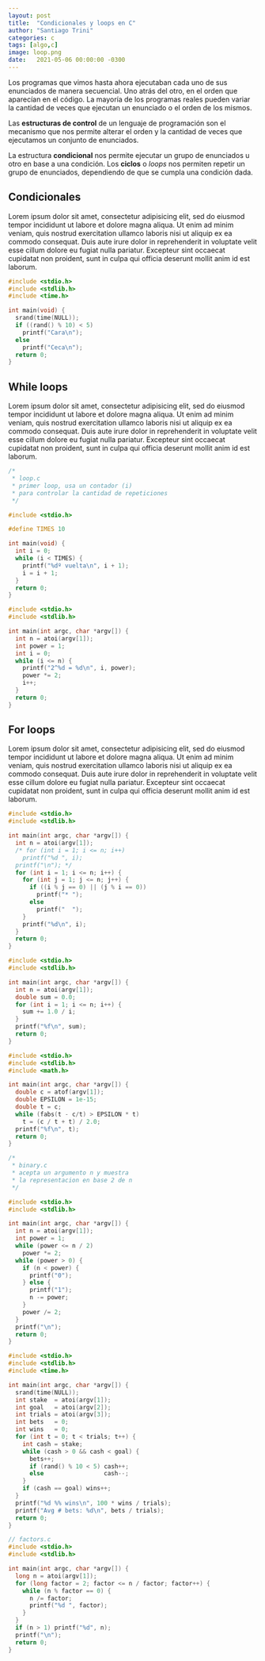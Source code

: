 ```yaml
---
layout: post
title:  "Condicionales y loops en C"
author: "Santiago Trini"
categories: c
tags: [algo,c]
image: loop.png
date:   2021-05-06 00:00:00 -0300
---
```


Los programas que vimos hasta ahora ejecutaban cada uno de sus enunciados de manera secuencial. Uno atrás del otro, en el orden que aparecían en el código. La mayoría de los programas reales pueden variar la cantidad de veces que ejecutan un enunciado o el orden de los mismos.

Las **estructuras de control** de un lenguaje de programación son el mecanismo que nos permite alterar el orden y la cantidad de veces que ejecutamos un conjunto de enunciados.

La estructura **condicional** nos permite ejecutar un grupo de enunciados u otro en base a una condición. Los **ciclos** o _loops_ nos permiten repetir un grupo de enunciados, dependiendo de que se cumpla una condición dada.  

## Condicionales

Lorem ipsum dolor sit amet, consectetur adipisicing elit, sed do eiusmod tempor incididunt ut labore et dolore magna aliqua. Ut enim ad minim veniam, quis nostrud exercitation ullamco laboris nisi ut aliquip ex ea commodo consequat. Duis aute irure dolor in reprehenderit in voluptate velit esse cillum dolore eu fugiat nulla pariatur. Excepteur sint occaecat cupidatat non proident, sunt in culpa qui officia deserunt mollit anim id est laborum.

```c
#include <stdio.h>
#include <stdlib.h>
#include <time.h>

int main(void) {
  srand(time(NULL));
  if ((rand() % 10) < 5)
    printf("Cara\n");
  else
    printf("Ceca\n");
  return 0;
}
```

## While loops

Lorem ipsum dolor sit amet, consectetur adipisicing elit, sed do eiusmod tempor incididunt ut labore et dolore magna aliqua. Ut enim ad minim veniam, quis nostrud exercitation ullamco laboris nisi ut aliquip ex ea commodo consequat. Duis aute irure dolor in reprehenderit in voluptate velit esse cillum dolore eu fugiat nulla pariatur. Excepteur sint occaecat cupidatat non proident, sunt in culpa qui officia deserunt mollit anim id est laborum.

```c
/*
 * loop.c
 * primer loop, usa un contador (i)
 * para controlar la cantidad de repeticiones
 */

#include <stdio.h>

#define TIMES 10

int main(void) {
  int i = 0;
  while (i < TIMES) {
    printf("%dº vuelta\n", i + 1);
    i = i + 1;
  }
  return 0;
}
```

```c
#include <stdio.h>
#include <stdlib.h>

int main(int argc, char *argv[]) {
  int n = atoi(argv[1]);
  int power = 1;
  int i = 0;
  while (i <= n) {
    printf("2^%d = %d\n", i, power);
    power *= 2;
    i++;
  }
  return 0;
}
```

## For loops

Lorem ipsum dolor sit amet, consectetur adipisicing elit, sed do eiusmod tempor incididunt ut labore et dolore magna aliqua. Ut enim ad minim veniam, quis nostrud exercitation ullamco laboris nisi ut aliquip ex ea commodo consequat. Duis aute irure dolor in reprehenderit in voluptate velit esse cillum dolore eu fugiat nulla pariatur. Excepteur sint occaecat cupidatat non proident, sunt in culpa qui officia deserunt mollit anim id est laborum.

```c
#include <stdio.h>
#include <stdlib.h>

int main(int argc, char *argv[]) {
  int n = atoi(argv[1]);
  /* for (int i = 1; i <= n; i++)
    printf("%d ", i);
  printf("\n"); */  
  for (int i = 1; i <= n; i++) {
    for (int j = 1; j <= n; j++) {
      if ((i % j == 0) || (j % i == 0))
        printf("* ");
      else
        printf("  ");
    }
    printf("%d\n", i);
  }
  return 0;
}
```

```c
#include <stdio.h>
#include <stdlib.h>

int main(int argc, char *argv[]) {
  int n = atoi(argv[1]);
  double sum = 0.0;
  for (int i = 1; i <= n; i++) {
    sum += 1.0 / i;
  }
  printf("%f\n", sum);
  return 0;
}
```

```c
#include <stdio.h>
#include <stdlib.h>
#include <math.h>

int main(int argc, char *argv[]) {
  double c = atof(argv[1]);
  double EPSILON = 1e-15;
  double t = c;
  while (fabs(t - c/t) > EPSILON * t)
    t = (c / t + t) / 2.0;
  printf("%f\n", t);
  return 0;
}
```

```c
/*
 * binary.c
 * acepta un argumento n y muestra
 * la representacion en base 2 de n
 */

#include <stdio.h>
#include <stdlib.h>

int main(int argc, char *argv[]) {
  int n = atoi(argv[1]);
  int power = 1;
  while (power <= n / 2)
    power *= 2;
  while (power > 0) {
    if (n < power) {
      printf("0");
    } else {
      printf("1");
      n -= power;
    }
    power /= 2;
  }
  printf("\n");
  return 0;
}
```

```c
#include <stdio.h>
#include <stdlib.h>
#include <time.h>

int main(int argc, char *argv[]) {
  srand(time(NULL));
  int stake  = atoi(argv[1]);
  int goal   = atoi(argv[2]);
  int trials = atoi(argv[3]);
  int bets   = 0;
  int wins   = 0;
  for (int t = 0; t < trials; t++) {
    int cash = stake;
    while (cash > 0 && cash < goal) {
      bets++;
      if (rand() % 10 < 5) cash++;
      else                 cash--;
    }
    if (cash == goal) wins++;
  }
  printf("%d %% wins\n", 100 * wins / trials);
  printf("Avg # bets: %d\n", bets / trials);
  return 0;
}
```

```c
// factors.c
#include <stdio.h>
#include <stdlib.h>

int main(int argc, char *argv[]) {
  long n = atoi(argv[1]);
  for (long factor = 2; factor <= n / factor; factor++) {
    while (n % factor == 0) {
      n /= factor;
      printf("%d ", factor);
    }
  }
  if (n > 1) printf("%d", n);
  printf("\n");
  return 0;
}
```
